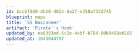 ```yaml
---
id: bccbf8d9-dbb0-402b-8a2f-e258af32d745
blueprint: maps
title: 'SS Buccaneer'
artifact: 'Pirate''s Hook'
updated_by: ea6393ed-5c2e-4abf-b78d-80b9488e0102
updated_at: 1643044797
---
```

